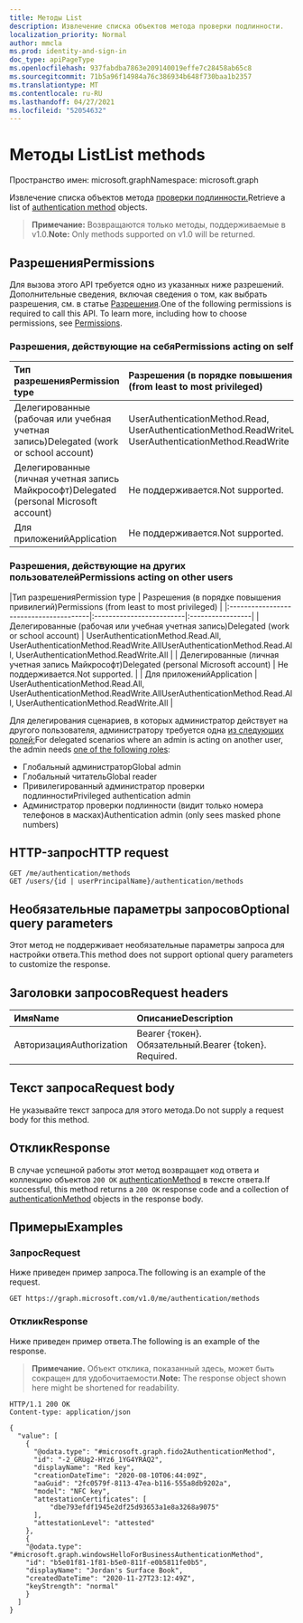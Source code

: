 ```yaml
---
title: Методы List
description: Извлечение списка объектов метода проверки подлинности.
localization_priority: Normal
author: mmcla
ms.prod: identity-and-sign-in
doc_type: apiPageType
ms.openlocfilehash: 937fabdba7863e209140019effe7c28458ab65c8
ms.sourcegitcommit: 71b5a96f14984a76c386934b648f730baa1b2357
ms.translationtype: MT
ms.contentlocale: ru-RU
ms.lasthandoff: 04/27/2021
ms.locfileid: "52054632"
---
```

# <a name="list-methods"></a><span data-ttu-id="065d1-103">Методы List</span><span class="sxs-lookup"><span data-stu-id="065d1-103">List methods</span></span>

<span data-ttu-id="065d1-104">Пространство имен: microsoft.graph</span><span class="sxs-lookup"><span data-stu-id="065d1-104">Namespace: microsoft.graph</span></span>

<span data-ttu-id="065d1-105">Извлечение списка объектов метода [проверки подлинности.](../resources/authenticationmethod.md)</span><span class="sxs-lookup"><span data-stu-id="065d1-105">Retrieve a list of [authentication method](../resources/authenticationmethod.md) objects.</span></span>

> <span data-ttu-id="065d1-106">**Примечание:** Возвращаются только методы, поддерживаемые в v1.0.</span><span class="sxs-lookup"><span data-stu-id="065d1-106">**Note:** Only methods supported on v1.0 will be returned.</span></span>

## <a name="permissions"></a><span data-ttu-id="065d1-107">Разрешения</span><span class="sxs-lookup"><span data-stu-id="065d1-107">Permissions</span></span>

<span data-ttu-id="065d1-p101">Для вызова этого API требуется одно из указанных ниже разрешений. Дополнительные сведения, включая сведения о том, как выбрать разрешения, см. в статье [Разрешения](/graph/permissions-reference).</span><span class="sxs-lookup"><span data-stu-id="065d1-p101">One of the following permissions is required to call this API. To learn more, including how to choose permissions, see [Permissions](/graph/permissions-reference).</span></span>

### <a name="permissions-acting-on-self"></a><span data-ttu-id="065d1-110">Разрешения, действующие на себя</span><span class="sxs-lookup"><span data-stu-id="065d1-110">Permissions acting on self</span></span>

|<span data-ttu-id="065d1-111">Тип разрешения</span><span class="sxs-lookup"><span data-stu-id="065d1-111">Permission type</span></span>      | <span data-ttu-id="065d1-112">Разрешения (в порядке повышения привилегий)</span><span class="sxs-lookup"><span data-stu-id="065d1-112">Permissions (from least to most privileged)</span></span>              |
|:---------------------------------------|:-------------------------|
| <span data-ttu-id="065d1-113">Делегированные (рабочая или учебная учетная запись)</span><span class="sxs-lookup"><span data-stu-id="065d1-113">Delegated (work or school account)</span></span>     | <span data-ttu-id="065d1-114">UserAuthenticationMethod.Read, UserAuthenticationMethod.ReadWrite</span><span class="sxs-lookup"><span data-stu-id="065d1-114">UserAuthenticationMethod.Read, UserAuthenticationMethod.ReadWrite</span></span> |
| <span data-ttu-id="065d1-115">Делегированные (личная учетная запись Майкрософт)</span><span class="sxs-lookup"><span data-stu-id="065d1-115">Delegated (personal Microsoft account)</span></span> | <span data-ttu-id="065d1-116">Не поддерживается.</span><span class="sxs-lookup"><span data-stu-id="065d1-116">Not supported.</span></span> |
| <span data-ttu-id="065d1-117">Для приложений</span><span class="sxs-lookup"><span data-stu-id="065d1-117">Application</span></span>                            | <span data-ttu-id="065d1-118">Не поддерживается.</span><span class="sxs-lookup"><span data-stu-id="065d1-118">Not supported.</span></span> |

### <a name="permissions-acting-on-other-users"></a><span data-ttu-id="065d1-119">Разрешения, действующие на других пользователей</span><span class="sxs-lookup"><span data-stu-id="065d1-119">Permissions acting on other users</span></span>

|<span data-ttu-id="065d1-120">Тип разрешения</span><span class="sxs-lookup"><span data-stu-id="065d1-120">Permission type</span></span>      | <span data-ttu-id="065d1-121">Разрешения (в порядке повышения привилегий)</span><span class="sxs-lookup"><span data-stu-id="065d1-121">Permissions (from least to most privileged)</span></span>              |
|:---------------------------------------|:-------------------------|:-----------------|
| <span data-ttu-id="065d1-122">Делегированные (рабочая или учебная учетная запись)</span><span class="sxs-lookup"><span data-stu-id="065d1-122">Delegated (work or school account)</span></span>     | <span data-ttu-id="065d1-123">UserAuthenticationMethod.Read.All, UserAuthenticationMethod.ReadWrite.All</span><span class="sxs-lookup"><span data-stu-id="065d1-123">UserAuthenticationMethod.Read.All, UserAuthenticationMethod.ReadWrite.All</span></span> |
| <span data-ttu-id="065d1-124">Делегированные (личная учетная запись Майкрософт)</span><span class="sxs-lookup"><span data-stu-id="065d1-124">Delegated (personal Microsoft account)</span></span> | <span data-ttu-id="065d1-125">Не поддерживается.</span><span class="sxs-lookup"><span data-stu-id="065d1-125">Not supported.</span></span> |
| <span data-ttu-id="065d1-126">Для приложений</span><span class="sxs-lookup"><span data-stu-id="065d1-126">Application</span></span>                            | <span data-ttu-id="065d1-127">UserAuthenticationMethod.Read.All, UserAuthenticationMethod.ReadWrite.All</span><span class="sxs-lookup"><span data-stu-id="065d1-127">UserAuthenticationMethod.Read.All, UserAuthenticationMethod.ReadWrite.All</span></span> |

<span data-ttu-id="065d1-128">Для делегирования сценариев, в которых администратор действует на другого пользователя, администратору требуется одна [из следующих ролей:](/azure/active-directory/users-groups-roles/directory-assign-admin-roles#available-roles)</span><span class="sxs-lookup"><span data-stu-id="065d1-128">For delegated scenarios where an admin is acting on another user, the admin needs [one of the following roles](/azure/active-directory/users-groups-roles/directory-assign-admin-roles#available-roles):</span></span>
* <span data-ttu-id="065d1-129">Глобальный администратор</span><span class="sxs-lookup"><span data-stu-id="065d1-129">Global admin</span></span>
* <span data-ttu-id="065d1-130">Глобальный читатель</span><span class="sxs-lookup"><span data-stu-id="065d1-130">Global reader</span></span>
* <span data-ttu-id="065d1-131">Привилегированный администратор проверки подлинности</span><span class="sxs-lookup"><span data-stu-id="065d1-131">Privileged authentication admin</span></span>
* <span data-ttu-id="065d1-132">Администратор проверки подлинности (видит только номера телефонов в масках)</span><span class="sxs-lookup"><span data-stu-id="065d1-132">Authentication admin (only sees masked phone numbers)</span></span>

## <a name="http-request"></a><span data-ttu-id="065d1-133">HTTP-запрос</span><span class="sxs-lookup"><span data-stu-id="065d1-133">HTTP request</span></span>

<!-- { "blockType": "ignored" } -->

```http
GET /me/authentication/methods
GET /users/{id | userPrincipalName}/authentication/methods
```

## <a name="optional-query-parameters"></a><span data-ttu-id="065d1-134">Необязательные параметры запросов</span><span class="sxs-lookup"><span data-stu-id="065d1-134">Optional query parameters</span></span>

<span data-ttu-id="065d1-135">Этот метод не поддерживает необязательные параметры запроса для настройки ответа.</span><span class="sxs-lookup"><span data-stu-id="065d1-135">This method does not support optional query parameters to customize the response.</span></span>

## <a name="request-headers"></a><span data-ttu-id="065d1-136">Заголовки запросов</span><span class="sxs-lookup"><span data-stu-id="065d1-136">Request headers</span></span>

| <span data-ttu-id="065d1-137">Имя</span><span class="sxs-lookup"><span data-stu-id="065d1-137">Name</span></span>      |<span data-ttu-id="065d1-138">Описание</span><span class="sxs-lookup"><span data-stu-id="065d1-138">Description</span></span>|
|:----------|:----------|
| <span data-ttu-id="065d1-139">Авторизация</span><span class="sxs-lookup"><span data-stu-id="065d1-139">Authorization</span></span> | <span data-ttu-id="065d1-p102">Bearer {токен}. Обязательный.</span><span class="sxs-lookup"><span data-stu-id="065d1-p102">Bearer {token}. Required.</span></span> |

## <a name="request-body"></a><span data-ttu-id="065d1-142">Текст запроса</span><span class="sxs-lookup"><span data-stu-id="065d1-142">Request body</span></span>

<span data-ttu-id="065d1-143">Не указывайте текст запроса для этого метода.</span><span class="sxs-lookup"><span data-stu-id="065d1-143">Do not supply a request body for this method.</span></span>

## <a name="response"></a><span data-ttu-id="065d1-144">Отклик</span><span class="sxs-lookup"><span data-stu-id="065d1-144">Response</span></span>

<span data-ttu-id="065d1-145">В случае успешной работы этот метод возвращает код ответа и коллекцию объектов `200 OK` [authenticationMethod](../resources/authenticationmethod.md) в тексте ответа.</span><span class="sxs-lookup"><span data-stu-id="065d1-145">If successful, this method returns a `200 OK` response code and a collection of [authenticationMethod](../resources/authenticationmethod.md) objects in the response body.</span></span>

## <a name="examples"></a><span data-ttu-id="065d1-146">Примеры</span><span class="sxs-lookup"><span data-stu-id="065d1-146">Examples</span></span>

### <a name="request"></a><span data-ttu-id="065d1-147">Запрос</span><span class="sxs-lookup"><span data-stu-id="065d1-147">Request</span></span>

<span data-ttu-id="065d1-148">Ниже приведен пример запроса.</span><span class="sxs-lookup"><span data-stu-id="065d1-148">The following is an example of the request.</span></span>


```msgraph-interactive
GET https://graph.microsoft.com/v1.0/me/authentication/methods
```

### <a name="response"></a><span data-ttu-id="065d1-149">Отклик</span><span class="sxs-lookup"><span data-stu-id="065d1-149">Response</span></span>

<span data-ttu-id="065d1-150">Ниже приведен пример ответа.</span><span class="sxs-lookup"><span data-stu-id="065d1-150">The following is an example of the response.</span></span>

> <span data-ttu-id="065d1-151">**Примечание.** Объект отклика, показанный здесь, может быть сокращен для удобочитаемости.</span><span class="sxs-lookup"><span data-stu-id="065d1-151">**Note:** The response object shown here might be shortened for readability.</span></span>

<!-- {
  "blockType": "response",
  "truncated": true,
  "@odata.type": "microsoft.graph.authenticationMethod",
  "isCollection": true
} -->

```http
HTTP/1.1 200 OK
Content-type: application/json

{
  "value": [
    {
      "@odata.type": "#microsoft.graph.fido2AuthenticationMethod",
      "id": "-2_GRUg2-HYz6_1YG4YRAQ2",
      "displayName": "Red key",
      "creationDateTime": "2020-08-10T06:44:09Z",
      "aaGuid": "2fc0579f-8113-47ea-b116-555a8db9202a",
      "model": "NFC key",
      "attestationCertificates": [
          "dbe793efdf1945e2df25d93653a1e8a3268a9075"
      ],
      "attestationLevel": "attested"
    },
    {
    "@odata.type": "#microsoft.graph.windowsHelloForBusinessAuthenticationMethod",
    "id": "b5e01f81-1f81-b5e0-811f-e0b5811fe0b5",
    "displayName": "Jordan's Surface Book",
    "createdDateTime": "2020-11-27T23:12:49Z",
    "keyStrength": "normal"
    }
  ]
}
```

<!-- uuid: 16cd6b66-4b1a-43a1-adaf-3a886856ed98
2019-02-04 14:57:30 UTC -->
<!-- {
  "type": "#page.annotation",
  "description": "List methods",
  "keywords": "",
  "section": "documentation",
  "tocPath": ""
}-->
